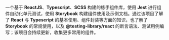 一个基于 **ReactJS**、**Typescript**、**SCSS** 构建的练手组件库，使用 **Jest**
进行组件自动化单元测试，使用 **Storybook**
构建组件使用及示例文档。通过该项目了解了 **React** 与 **Typescript**
的基本使用、组件封装等方面的知识，也了解了 **Storybook** 的常规使用，以及
**@testing-library/react**
的断言语法、测试用例编写；该项目会持续更新，收集更多常用的组件。
